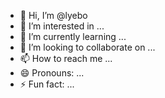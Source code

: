 - 👋 Hi, I’m @lyebo
- 👀 I’m interested in ...
- 🌱 I’m currently learning ...
- 💞️ I’m looking to collaborate on ...
- 📫 How to reach me ...
- 😄 Pronouns: ...
- ⚡ Fun fact: ...

<!---
lyebo/lyebo is a ✨ special ✨ repository because its `README.md` (this file) appears on your GitHub profile.
You can click the Preview link to take a look at your changes.
--->
